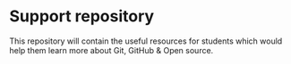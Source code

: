 # Support repository 

This repository will contain the useful resources for students which would help them learn more about Git, GitHub & Open source.
